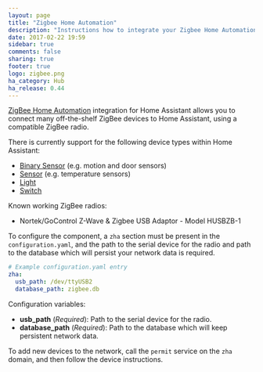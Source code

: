 ```yaml
---
layout: page
title: "Zigbee Home Automation"
description: "Instructions how to integrate your Zigbee Home Automation within Home Assistant."
date: 2017-02-22 19:59
sidebar: true
comments: false
sharing: true
footer: true
logo: zigbee.png
ha_category: Hub
ha_release: 0.44
---
```


[ZigBee Home Automation](http://www.zigbee.org/zigbee-for-developers/applicationstandards/zigbeehomeautomation/)
integration for Home Assistant allows you to connect many off-the-shelf ZigBee
devices to Home Assistant, using a compatible ZigBee radio.

There is currently support for the following device types within Home Assistant:

- [Binary Sensor](../binary_sensor.zha) (e.g. motion and door sensors)
- [Sensor](../sensor.zha) (e.g. temperature sensors)
- [Light](../light.zha)
- [Switch](../switch.zha)

Known working ZigBee radios:

- Nortek/GoControl Z-Wave & Zigbee USB Adaptor - Model HUSBZB-1

To configure the component, a `zha` section must be present in the `configuration.yaml`,
and the path to the serial device for the radio and path to the database which will persist your network data is required.

```yaml
# Example configuration.yaml entry
zha:
  usb_path: /dev/ttyUSB2
  database_path: zigbee.db
```

Configuration variables:

 - **usb_path** (*Required*): Path to the serial device for the radio.
 - **database_path** (*Required*): Path to the database which will keep persistent network data.



To add new devices to the network, call the `permit` service on the `zha` domain, and then follow the device instructions.
